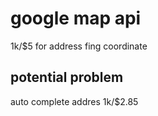 # google map api

1k/$5 for address fing coordinate

## potential problem
auto complete addres 1k/$2.85

